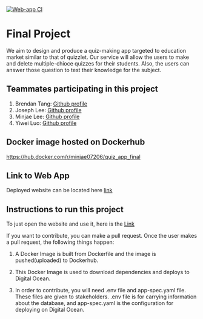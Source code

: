 [![Web-app CI](https://github.com/software-students-spring2024/5-final-project-spring-2024-se-2pm-final/actions/workflows/web-app.yml/badge.svg)](https://github.com/software-students-spring2024/5-final-project-spring-2024-se-2pm-final/actions/workflows/web-app.yml)
# Final Project

We aim to design and produce a quiz-making app targeted to education market similar to that of quizzlet. Our service will allow the users to make and delete multiple-chioce quizzes
for their students. Also, the users can answer those question to test their knowledge for the subject.

## Teammates participating in this project

1. Brendan Tang: [Github profile](https://github.com/Tango117)
2. Joseph Lee: [Github profile](https://github.com/pastuhhhh)
3. Minjae Lee: [Github profile](https://github.com/minjae07206)
4. Yiwei Luo: [Github profile](https://github.com/yl7408)

## Docker image hosted on Dockerhub

https://hub.docker.com/r/minjae07206/quiz_app_final

## Link to Web App 

Deployed website can be located here [link](https://hub.docker.com/r/minjae07206/quiz_app_final)


## Instructions to run this project

To just open the website and use it, here is the [Link](https://quiz-app-zdp4b.ondigitalocean.app/)

If you want to contribute, you can make a pull request. Once the user makes a pull request, the following things happen:

1. A Docker Image is built from Dockerfile and the image is pushed(uploaded) to Dockerhub.

2. This Docker Image is used to download dependencies and deploys to Digital Ocean.

3. In order to contribute, you will need .env file and app-spec.yaml file. These files are given to stakeholders. .env file is for carrying information about the database, and app-spec.yaml is the configuration for deploying on Digital Ocean.
